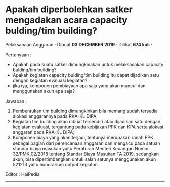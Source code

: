 Apakah diperbolehkan satker mengadakan acara capacity bulding/tim building?
===========================================================================

Pelaksanaan Anggaran · Dibuat **03 DECEMBER 2019** · Dilihat **674 kali** ·

Pertanyaan :

*   Apakah pada suatu satker dimungkinakan untuk melaksanakan capacity bulding/tim building?
*   Apakah kegiatan capacity bulding/tim building itu dapat dijadikan satu dengan kegiatan evaluasi kegiatan?
*   jika iya, komponen pembiayaan apa saja yang akan muncul dan menggunakan akun apa saja?

  

Jawaban :

1.  Pembentukan tim building dimungkinkan bila memang sudah tersedia alokasi anggarannya pada RKA-KL DIPA;
2.  Kegiatan tim building akan dibuat tersendiri atau dijadikan satu dengan kegiatan evaluasi, tergantung pada kebijakan PPK dan KPA serta alokasi anggaran pada RKA-KL DIPA;
3.  Komponen biaya yang akan terjadi, tentunya merupakan ranah PPK sebagai bagian dari perencanaan anggaran dan mengacu pada satuan standar biaya masukan yaitu Peraturan Menteri Keuangan Nomor 32/PMK.02/2018 tentang Standar Biaya Masukan TA 2019, sedangkan akun, bisa dipertimbangkan untuk salah satunya menggunakan akun 521213 yaitu honorarium output kegiatan.

  

Editor : HaiPedia

  
  
  

* * *